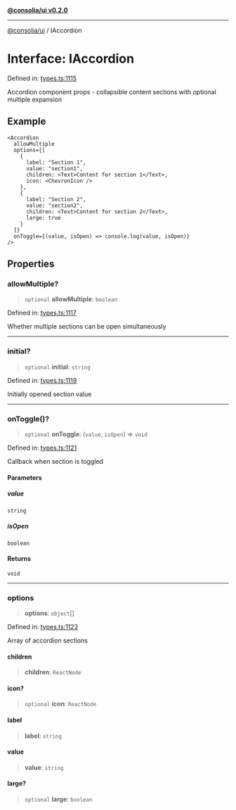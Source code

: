[**@consolia/ui v0.2.0**](../README.md)

***

[@consolia/ui](../README.md) / IAccordion

# Interface: IAccordion

Defined in: [types.ts:1115](https://github.com/consolia-io/ui/blob/main/src/types.ts#L1115)

Accordion component props - collapsible content sections with optional multiple expansion

## Example

```tsx
<Accordion
  allowMultiple
  options={[
    {
      label: "Section 1",
      value: "section1",
      children: <Text>Content for section 1</Text>,
      icon: <ChevronIcon />
    },
    {
      label: "Section 2",
      value: "section2",
      children: <Text>Content for section 2</Text>,
      large: true
    }
  ]}
  onToggle={(value, isOpen) => console.log(value, isOpen)}
/>
```

## Properties

### allowMultiple?

> `optional` **allowMultiple**: `boolean`

Defined in: [types.ts:1117](https://github.com/consolia-io/ui/blob/main/src/types.ts#L1117)

Whether multiple sections can be open simultaneously

***

### initial?

> `optional` **initial**: `string`

Defined in: [types.ts:1119](https://github.com/consolia-io/ui/blob/main/src/types.ts#L1119)

Initially opened section value

***

### onToggle()?

> `optional` **onToggle**: (`value`, `isOpen`) => `void`

Defined in: [types.ts:1121](https://github.com/consolia-io/ui/blob/main/src/types.ts#L1121)

Callback when section is toggled

#### Parameters

##### value

`string`

##### isOpen

`boolean`

#### Returns

`void`

***

### options

> **options**: `object`[]

Defined in: [types.ts:1123](https://github.com/consolia-io/ui/blob/main/src/types.ts#L1123)

Array of accordion sections

#### children

> **children**: `ReactNode`

#### icon?

> `optional` **icon**: `ReactNode`

#### label

> **label**: `string`

#### value

> **value**: `string`

#### large?

> `optional` **large**: `boolean`
